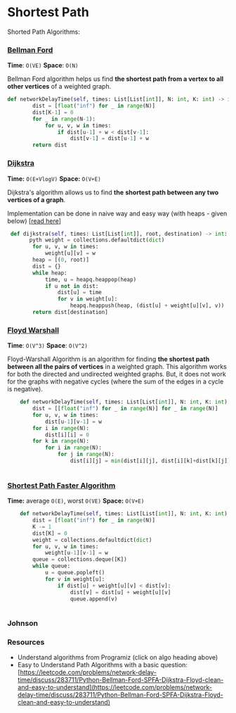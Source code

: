 # Shortest Path

Shorted Path Algorithms:

### [Bellman Ford](https://www.programiz.com/dsa/bellman-ford-algorithm)

**Time**: `O(VE)` **Space**: `O(N)`

Bellman Ford algorithm helps us find **the shortest path from a vertex to all other vertices** of a weighted graph.

```python
def networkDelayTime(self, times: List[List[int]], N: int, K: int) -> int:
        dist = [float("inf") for _ in range(N)]
        dist[K-1] = 0
        for _ in range(N-1):
            for u, v, w in times:
                if dist[u-1] + w < dist[v-1]:
                    dist[v-1] = dist[u-1] + w
        return dist
```

### [Dijkstra](https://www.programiz.com/dsa/dijkstra-algorithm)

**Time:** `O(E+VlogV)` **Space:** `O(V+E)`

Dijkstra's algorithm allows us to find **the** **shortest path between any two vertices of a graph**.

Implementation can be done in naive way and easy way (with heaps - given below) \[[read here](https://pythonalgos.com/dijkstras-algorithm-in-5-steps-with-python/)]

```python
 def dijkstra(self, times: List[List[int]], root, destination) -> int:
       pyth weight = collections.defaultdict(dict)
        for u, v, w in times:
            weight[u][v] = w
        heap = [(0, root)]
        dist = {}
        while heap:
            time, u = heapq.heappop(heap)
            if u not in dist:
                dist[u] = time
                for v in weight[u]:
                    heapq.heappush(heap, (dist[u] + weight[u][v], v))
        return dist[destination]
```

### [Floyd Warshall](https://www.programiz.com/dsa/floyd-warshall-algorithm)

**Time**: `O(V^3)` **Space**: `O(V^2)`

Floyd-Warshall Algorithm is an algorithm for finding **the shortest path between all the pairs of vertices** in a weighted graph. This algorithm works for both the directed and undirected weighted graphs. But, it does not work for the graphs with negative cycles (where the sum of the edges in a cycle is negative).

```python
    def networkDelayTime(self, times: List[List[int]], N: int, K: int) -> int:
        dist = [[float("inf") for _ in range(N)] for _ in range(N)]
        for u, v, w in times:
            dist[u-1][v-1] = w
        for i in range(N):
            dist[i][i] = 0
        for k in range(N):
            for i in range(N):
                for j in range(N):
                    dist[i][j] = min(dist[i][j], dist[i][k]+dist[k][j])
                    
```

### [Shortest Path Faster Algorithm](https://www.geeksforgeeks.org/shortest-path-faster-algorithm/)

**Time:** average `O(E)`, worst `O(VE)` **Space:** `O(V+E)`

```python
    def networkDelayTime(self, times: List[List[int]], N: int, K: int) -> int:
        dist = [float("inf") for _ in range(N)]
        K -= 1
        dist[K] = 0
        weight = collections.defaultdict(dict)
        for u, v, w in times:
            weight[u-1][v-1] = w
        queue = collections.deque([K])
        while queue:
            u = queue.popleft()
            for v in weight[u]:
                if dist[u] + weight[u][v] < dist[v]:
                    dist[v] = dist[u] + weight[u][v]
                    queue.append(v)
                    
```

### Johnson



### Resources

* Understand algorithms from Programiz (click on algo heading above)
* Easy to Understand Path Algorithms with a basic question: [https://leetcode.com/problems/network-delay-time/discuss/283711/Python-Bellman-Ford-SPFA-Dijkstra-Floyd-clean-and-easy-to-understand](https://leetcode.com/problems/network-delay-time/discuss/283711/Python-Bellman-Ford-SPFA-Dijkstra-Floyd-clean-and-easy-to-understand)
